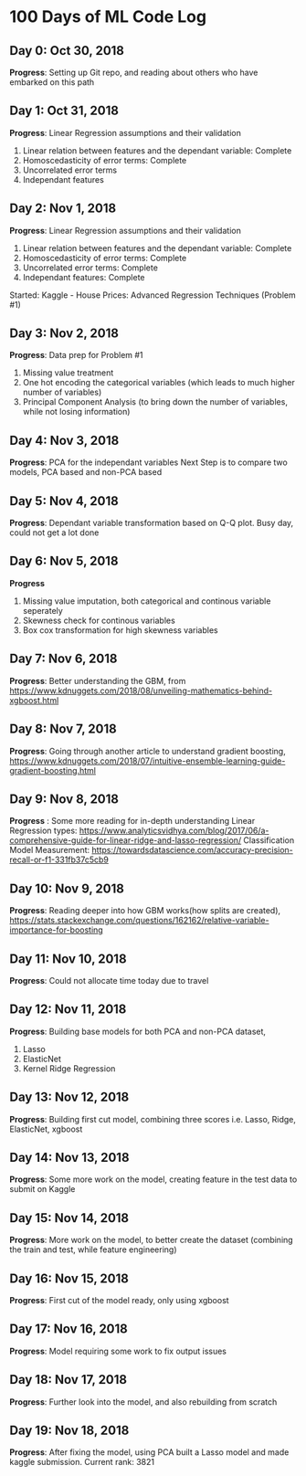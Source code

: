# 100 Days of ML Code Log

## Day 0: Oct 30, 2018 

**Progress**: Setting up Git repo, and reading about others who have embarked on this path

## Day 1: Oct 31, 2018

**Progress**: Linear Regression assumptions and their validation
1. Linear relation between features and the dependant variable: Complete
2. Homoscedasticity of error terms: Complete
3. Uncorrelated error terms
4. Independant features

## Day 2: Nov 1, 2018

**Progress**: Linear Regression assumptions and their validation
1. Linear relation between features and the dependant variable: Complete
2. Homoscedasticity of error terms: Complete
3. Uncorrelated error terms: Complete
4. Independant features: Complete

Started: Kaggle - House Prices: Advanced Regression Techniques (Problem #1)

## Day 3: Nov 2, 2018

**Progress**: Data prep for Problem #1
1. Missing value treatment
2. One hot encoding the categorical variables (which leads to much higher number of variables)
3. Principal Component Analysis (to bring down the number of variables, while not losing information)

## Day 4: Nov 3, 2018

**Progress**: PCA for the independant variables
Next Step is to compare two models, PCA based and non-PCA based

## Day 5: Nov 4, 2018
**Progress**: Dependant variable transformation based on Q-Q plot. Busy day, could not get a lot done

## Day 6: Nov 5, 2018
**Progress**
1. Missing value imputation, both categorical and continous variable seperately
2. Skewness check for continous variables
3. Box cox transformation for high skewness variables

## Day 7: Nov 6, 2018
**Progress**: Better understanding the GBM, from https://www.kdnuggets.com/2018/08/unveiling-mathematics-behind-xgboost.html

## Day 8: Nov 7, 2018
**Progress**: Going through another article to understand gradient boosting, https://www.kdnuggets.com/2018/07/intuitive-ensemble-learning-guide-gradient-boosting.html

## Day 9: Nov 8, 2018
**Progress** : Some more reading for in-depth understanding
Linear Regression types: https://www.analyticsvidhya.com/blog/2017/06/a-comprehensive-guide-for-linear-ridge-and-lasso-regression/
Classification Model Measurement: https://towardsdatascience.com/accuracy-precision-recall-or-f1-331fb37c5cb9

## Day 10: Nov 9, 2018
**Progress**: Reading deeper into how GBM works(how splits are created), https://stats.stackexchange.com/questions/162162/relative-variable-importance-for-boosting

## Day 11: Nov 10, 2018
**Progress**: Could not allocate time today due to travel

## Day 12: Nov 11, 2018
**Progress**: Building base models for both PCA and non-PCA dataset, 
1. Lasso
2. ElasticNet
3. Kernel Ridge Regression

## Day 13: Nov 12, 2018
**Progress**: Building first cut model, combining three scores i.e. Lasso, Ridge, ElasticNet, xgboost 

## Day 14: Nov 13, 2018
**Progress**: Some more work on the model, creating feature in the test data to submit on Kaggle 

## Day 15: Nov 14, 2018
**Progress**: More work on the model, to better create the dataset (combining the train and test, while feature engineering)

## Day 16: Nov 15, 2018
**Progress**: First cut of the model ready, only using xgboost

## Day 17: Nov 16, 2018
**Progress**: Model requiring some work to fix output issues

## Day 18: Nov 17, 2018
**Progress**: Further look into the model, and also rebuilding from scratch 

## Day 19: Nov 18, 2018
**Progress**: After fixing the model, using PCA built a Lasso model and made kaggle submission. Current rank: 3821
